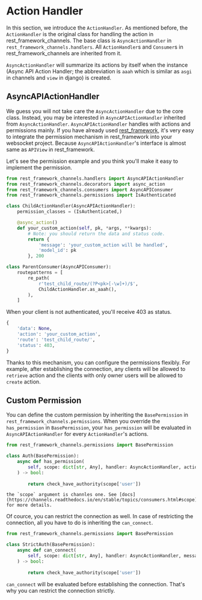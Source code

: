 # Action Handler

In this section, we introduce the `ActionHandler`.
As mentioned before, the `ActionHandler` is the original class for handling the action in rest_framework_channels.
The base class is `AsyncActionHandler` in `rest_framework_channels.handlers`.
All `ActionHandler`s and `Consumer`s in rest_framework_channels are inherited from it.

`AsyncActionHandler` will summarize its actions by itself when the instance (Async API Action Handler; the abbreviation is `aaah` which is similar as `asgi` in channels and `view` in django) is created.

## AsyncAPIActionHandler

We guess you will not take care the `AsyncActionHandler` due to the core class. Instead, you may be interested in `AsyncAPIActionHandler` inherited from `AsyncActionHandler`.
`AsyncAPIActionHandler` handles with actions and permissions mainly.
If you have already used [rest_framework](https://www.django-rest-framework.org/), it's very easy to integrate the permission mechanism in rest_framework into your websocket project.
Because `AsyncAPIActionHandler`'s interface is almost same as `APIView` in rest_framework.

Let's see the permission example and you think you'll make it easy to implement the permission.

```python
from rest_framework_channels.handlers import AsyncAPIActionHandler
from rest_framework_channels.decorators import async_action
from rest_framework_channels.consumers import AsyncAPIConsumer
from rest_framework_channels.permissions import IsAuthenticated

class ChildActionHandler(AsyncAPIActionHandler):
    permission_classes = (IsAuthenticated,)

    @async_action()
    def your_custom_action(self, pk, *args, **kwargs):
        # Note: you should return the data and status code.
        return { 
            'message': 'your_custom_action will be handled',
            'model_id': pk
        }, 200

class ParentConsumer(AsyncAPIConsumer):
    routepatterns = [
        re_path(
            r'test_child_route/(?P<pk>[-\w]+)/$',
            ChildActionHandler.as_aaah(),
        ),
    ]
```

When your client is not authenticated, you'll receive 403 as status.

```python
{
    'data': None,
    'action': 'your_custom_action',
    'route': 'test_child_route/',
    'status': 403,
}
```

Thanks to this mechanism, you can configure the permissions flexibly. For example, after establishing the connection, any clients will be allowed to `retrieve` action and the clients with only owner users will be allowed to `create` action.

## Custom Permission

You can define the custom permission by inheriting the `BasePermission` in `rest_framework_channels.permissions`.
When you override the `has_permission` in `BasePermission`, your `has_permission` will be evaluated in `AsyncAPIActionHandler` for every `ActionHandler`'s actions.

```python
from rest_framework_channels.permissions import BasePermission

class Auth(BasePermission):
    async def has_permission(
        self, scope: dict[str, Any], handler: AsyncActionHandler, action: str, **kwargs
    ) -> bool:
        
        return check_have_authority(scope['user'])

```

```{note}
the `scope` argument is channles one. See [docs](https://channels.readthedocs.io/en/stable/topics/consumers.html#scope) for more details.
```

Of cource, you can restrict the connection as well. In case of restricting the connection, all you have to do is inheriting the `can_connect`.

```python
from rest_framework_channels.permissions import BasePermission

class StrictAuth(BasePermission):
    async def can_connect(
        self, scope: dict[str, Any], handler: AsyncActionHandler, message=None
    ) -> bool:
        
        return check_have_authority(scope['user'])

```

`can_connect` will be evaluated before establishing the connection. That's why you can restrict the connection strictly.
